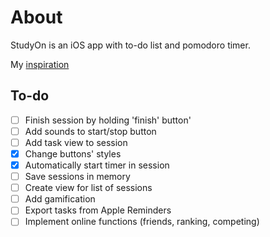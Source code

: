 #  About
StudyOn is an iOS app with to-do list and pomodoro timer.

My [inspiration](https://youtu.be/TiuWk14VKZA?si=Y3mDtDRyu_dLdvbx)

## To-do
- [ ] Finish session by holding 'finish' button'
- [ ] Add sounds to start/stop button
- [ ] Add task view to session
- [x] Change buttons' styles
- [x] Automatically start timer in session
- [ ] Save sessions in memory
- [ ] Create view for list of sessions
- [ ] Add gamification
- [ ] Export tasks from Apple Reminders
- [ ] Implement online functions (friends, ranking, competing)
